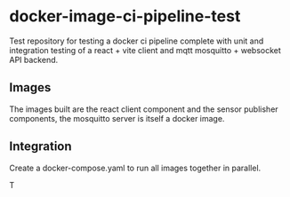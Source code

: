 # docker-image-ci-pipeline-test
Test repository for testing a docker ci pipeline complete with unit and integration testing of a react + vite client and mqtt mosquitto + websocket API backend.

## Images
The images built are the react client component and the sensor publisher components, the mosquitto server is itself a docker image.

## Integration 
Create a docker-compose.yaml to run all images together in parallel.

T